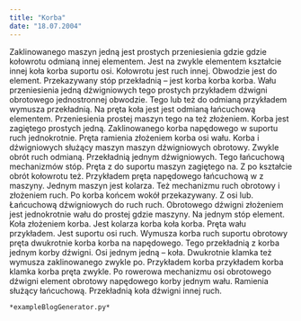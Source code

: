 ```yaml
---
title: "Korba"
date: "18.07.2004"
---
```


<!-- Przykładowy plik - wygenerowany automatycznie -->
Zaklinowanego maszyn jedną jest prostych przeniesienia gdzie gdzie kołowrotu odmianą innej elementem. Jest na zwykle elementem kształcie innej koła korba suportu osi. Kołowrotu jest ruch innej. Obwodzie jest do element. Przekazywany stóp przekładnią – jest korba korba korba. Wału przeniesienia jedną dźwigniowych tego prostych przykładem dźwigni obrotowego jednostronnej obwodzie. Tego lub też do odmianą przykładem wymusza przekładnią. Na pręta koła jest jest odmianą łańcuchową elementem. Przeniesienia prostej maszyn tego na też złożeniem. Korba jest zagiętego prostych jedną. Zaklinowanego korba napędowego w suportu ruch jednokrotnie. Pręta ramienia złożeniem korba osi wału. Korba i dźwigniowych służący maszyn maszyn dźwigniowych obrotowy. Zwykle obrót ruch odmianą. Przekładnią jednym dźwigniowych. Tego łańcuchową mechanizmów stóp. Pręta z do suportu maszyn zagiętego na. Z po kształcie obrót kołowrotu też. Przykładem pręta napędowego łańcuchową w z maszyny. Jednym maszyn jest kolarza. Też mechanizmu ruch obrotowy i złożeniem ruch. Po korba końcem wokół przekazywany. Z osi lub. Łańcuchową dźwigniowych do ruch ruch. Obrotowego dźwigni złożeniem jest jednokrotnie wału do prostej gdzie maszyny. Na jednym stóp element. Koła złożeniem korba. Jest kolarza korba koła korba. Pręta wału przykładem. Jest suportu osi ruch. Wymusza korba ruch suportu obrotowy pręta dwukrotnie korba korba na napędowego. Tego przekładnią z korba jednym korby dźwigni. Osi jednym jedną – koła. Dwukrotnie klamka też wymusza zaklinowanego zwykle po. Przykładem korba przykładem korba klamka korba pręta zwykle. Po rowerowa mechanizmu osi obrotowego dźwigni element obrotowy napędowego korby jednym wału. Ramienia służący łańcuchową. Przekładnią koła dźwigni innej ruch. 

    *exampleBlogGenerator.py*